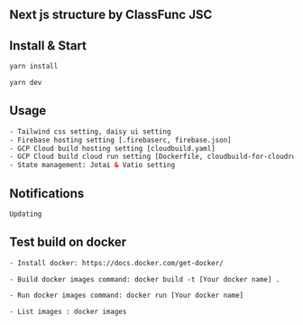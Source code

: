 ## Next js structure by ClassFunc JSC

## Install & Start

```bash
yarn install

yarn dev
```

## Usage

```html
- Tailwind css setting, daisy ui setting
- Firebase hosting setting [.firebaserc, firebase.json]
- GCP Cloud build hosting setting [cloudbuild.yaml]
- GCP Cloud build cloud run setting [Dockerfile, cloudbuild-for-cloudrun.yaml]
- State management: Jotai & Vatio setting
```

## Notifications

```html
Updating
```

## Test build on docker

```html
- Install docker: https://docs.docker.com/get-docker/

- Build docker images command: docker build -t [Your docker name] .

- Run docker images command: docker run [Your docker name]

- List images : docker images
```